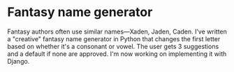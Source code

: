 # Fantasy name generator
Fantasy authors often use similar names—Xaden, Jaden, Caden. I’ve written a "creative" fantasy name generator in Python that changes the first letter based on whether it's a consonant or vowel. The user gets 3 suggestions and a default if none are approved. I'm now working on implementing it with Django.
